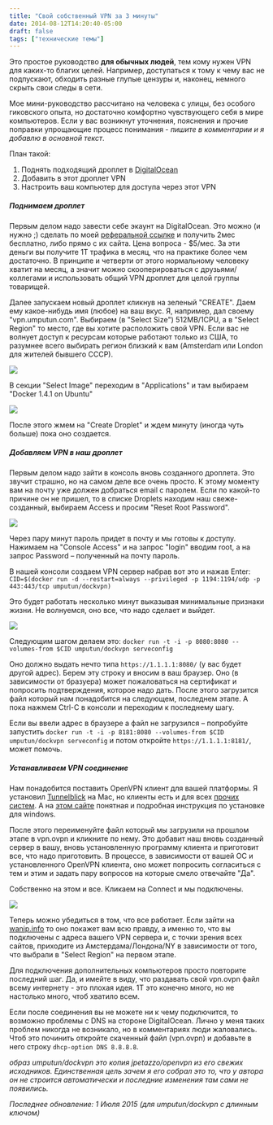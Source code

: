```yaml
---
title: "Свой собственный VPN за 3 минуты"
date: 2014-08-12T14:20:40-05:00
draft: false
tags: ["технические темы"]
---
```


Это простое руководство **для обычных людей**, тем кому нужен VPN для каких-то благих целей.  Например, доступаться к тому к чему вас не подпускают, обходить разные глупые цензуры и, наконец, немного скрыть свои следы в сети.

Мое мини-руководство рассчитано на человека с улицы, без особого гиковского опыта, но достаточно комфортно чувствующего себя в мире компьютеров. Если у вас возникнут уточнения, пояснения и прочие поправки упрощающие процесс понимания - *пишите в комментарии и я добавлю в основной текст*.

<!--more-->

План такой:

1. Поднять подходящий дроплет в [DigitalOcean](https://www.digitalocean.com)
1. Добавить в этот дроплет VPN
1. Настроить ваш компьютер для доступа через этот VPN


##### Поднимаем дроплет

Первым делом надо завести себе экаунт на DigitalOcean. Это можно (и нужно ;) сделать по моей [реферальной ссылке](https://www.digitalocean.com/?refcode=229abb726d5d) и получить 2мес бесплатно, либо прямо с их сайта. Цена вопроса - $5/мес. За эти деньги вы получите 1Т трафика в месяц, что на практике более чем достаточно. В принципе и четверти от этого нормальному человеку хватит на месяц, а значит можно скооперироваться с друзьями/коллегами и использовать общий VPN дроплет для целой группы товарищей. 

Далее запускаем новый дроплет кликнув на зеленый "CREATE". Даем ему какое-нибудь имя (любое) на ваш вкус. Я, например, дал своему "vpn.umputun.com". Выбираем (в "Select Size") 512MB/1CPU, а в "Select Region" то место, где вы хотите расположить свой VPN. Если вас не волнует доступ к ресурсам которые работают только из США, то разумнее всего выбирать регион близкий к вам (Amsterdam или London для жителей бывшего СССР).

![](/images/posts/wzl1u-20140812-110444.png)


В секции "Select Image" переходим в "Applications" и там выбираем "Docker 1.4.1 on Ubuntu"

![](/images/posts/s14g0_20141231_152757.png)

После этого жмем на "Create Droplet" и ждем минуту (иногда чуть больше) пока оно создается.

##### Добавляем VPN в наш дроплет

Первым делом надо зайти в консоль вновь созданного дроплета. Это звучит страшно, но на самом деле все очень просто. К этому моменту вам на почту уже должен добраться email с паролем. Если по какой-то причине он не пришел, то в списке Droplets находим наш свеже-созданный, выбираем Access и просим "Reset Root Password".

![](/images/posts/v5d8v-20140812-133405.png "")

Через пару минут пароль придет в почту и мы готовы к доступу. Нажимаем на "Console Access" и на запрос "login" вводим root, а на запрос Password – полученный на почту пароль.

В нашей консоли создаем VPN сервер набрав вот это и нажав Enter:
  `CID=$(docker run -d --restart=always --privileged -p 1194:1194/udp -p 443:443/tcp umputun/dockvpn)`

Это будет работать несколько минут выказывая минимальные признаки жизни. Не волнуемся, оно все, что надо сделает и выйдет.

![](/images/posts/ige67_20141231_153712.png "")

Следующим шагом делаем это:
 `docker run -t -i -p 8080:8080 --volumes-from $CID umputun/dockvpn serveconfig`

Оно должно выдать нечто типа `https://1.1.1.1:8080/` (у вас будет другой адрес). Берем эту строку и вносим в ваш браузер. Оно (в зависимости от бразуера) может пожаловаться на сертификат и попросить подтверждения, которое надо дать. После этого загрузится файл который нам понадобится на следующем, последнем этапе. А пока нажмем Ctrl-C в консоли и переходим к последнему шагу.

Если вы ввели адрес в браузере а файл не загрузился – попробуйте запустить `docker run -t -i -p 8181:8080 --volumes-from $CID umputun/dockvpn serveconfig` и потом откройте `https://1.1.1.1:8181/`, может помочь.

##### Устанавливаем VPN соединение

Нам понадобится поставить OpenVPN клиент для вашей платформы. Я установил [Tunnelblick](https://code.google.com/p/tunnelblick/wiki/DownloadsEntry#Tunnelblick_Stable_Release) на Mac, но клиенты есть и для всех [прочих систем](http://openvpn.net). А на [этом сайте](http://www.umgum.com/openvpn-client-win) понятная и подробная инструкция по установке для windows.

После этого переименуйте файл который мы загрузили на прошлом этапе в vpn.ovpn и кликните по нему. Это добавит наш вновь созданный сервер в вашу, вновь установленную программу клиента и приготовит все, что надо приготовить. В процессе, в зависимости от вашей ОС и установленного OpenVPN клиента, оно может попросить согласиться с тем и этим и задать пару вопросов на которые смело отвечайте "Да".

Собственно на этом и все. Кликаем на Connect и мы подключены.

![](/images/posts/jt1dq-20140812-140949.png "")

Теперь можно убедиться в том, что все работает. Если зайти на [wanip.info](http://wanip.info) то оно покажет вам всю правду, а именно то, что вы подключены с адреса вашего VPN сервера и, с точки зрения всех сайтов, приходите из Амстердама/Лондона/NY в зависимости от того, что выбрали в "Select Region" на первом этапе.

Для подключения дополнительных компьютеров просто повторите последний шаг. Да, и имейте в виду, что раздавать свой vpn.ovpn файл всему интернету - это плохая идея. 1Т это конечно много, но не настолько много, чтоб хватило всем.

Если после соединения вы не можете ни к чему подключится, то возможно проблемы с DNS на стороне DigitalOcean.  Лично у меня таких проблем никогда не возникало, но в комментариях люди жаловались. Чтоб это починить откройте скаченный файл  (vpn.ovpn) и добавьте в него строку `dhcp-option DNS 8.8.8.8`.


_образ umputun/dockvpn это копия jpetazzo/openvpn из его свежих исходников. Единственная цель зачем я его собрал это то, что у автора он не строится автоматически и последние изменения там сами не появились._

_Последнее обновление: 1 Июля 2015 (для umputun/dockvpn с длинным ключом)_
